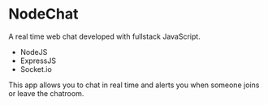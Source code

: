 # NodeChat

A real time web chat developed with fullstack JavaScript.

- NodeJS
- ExpressJS
- Socket.io

This app allows you to chat in real time and alerts you when someone joins or leave the chatroom.
